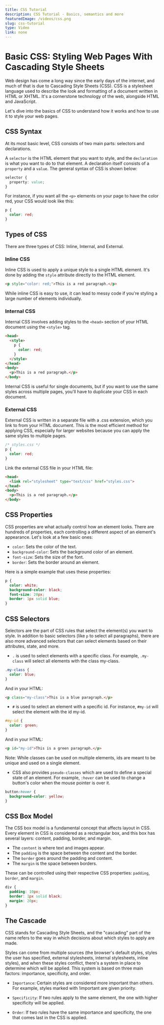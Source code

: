 ```yaml
---
title: CSS Tutorial
description: CSS Tutorial - Basics, semantics and more
featuredImage: /videos/css.png
slug: css-tutorial
type: Video
link: none
---
```


# Basic CSS: Styling Web Pages With Cascading Style Sheets
Web design has come a long way since the early days of the internet, and much of that is due to Cascading Style Sheets (CSS). CSS is a stylesheet language used to describe the look and formatting of a document written in HTML or XHTML. It's a cornerstone technology of the web, alongside HTML and JavaScript.

Let's dive into the basics of CSS to understand how it works and how to use it to style your web pages.

## CSS Syntax
At its most basic level, CSS consists of two main parts: selectors and declarations.

A `selector` is the HTML element that you want to style, and the `declaration` is what you want to do to that element. A declaration itself consists of a `property` and a `value`. The general syntax of CSS is shown below:

```css
selector {
  property: value;
}
```
For instance, if you want all the `<p>` elements on your page to have the color red, your CSS would look like this:

```css
p {
  color: red;
}
```

## Types of CSS

There are three types of CSS: Inline, Internal, and External.

### Inline CSS
Inline CSS is used to apply a unique style to a single HTML element. It's done by adding the `style` attribute directly to the HTML element.

```html
<p style="color: red;">This is a red paragraph.</p>
```
While inline CSS is easy to use, it can lead to messy code if you're styling a large number of elements individually.

### Internal CSS
Internal CSS involves adding styles to the `<head>` section of your HTML document using the `<style>` tag.

```html
<head>
  <style>
    p {
      color: red;
    }
  </style>
</head>
<body>
  <p>This is a red paragraph.</p>
</body>
```

Internal CSS is useful for single documents, but if you want to use the same styles across multiple pages, you'll have to duplicate your CSS in each document.

### External CSS
External CSS is written in a separate file with a .css extension, which you link to from your HTML document. This is the most efficient method for applying CSS, especially for larger websites because you can apply the same styles to multiple pages.

```css
/* styles.css */
p {
  color: red;
}
```

Link the external CSS file in your HTML file:


```html
<head>
  <link rel="stylesheet" type="text/css" href="styles.css">
</head>
<body>
  <p>This is a red paragraph.</p>
</body>
```

## CSS Properties
CSS properties are what actually control how an element looks. There are hundreds of properties, each controlling a different aspect of an element's appearance. Let's look at a few basic ones:

- `color`: Sets the color of the text.
- `background-color`: Sets the background color of an element.
- `font-size`: Sets the size of the font.
- `border`: Sets the border around an element.

Here is a simple example that uses these properties:

```css
p {
  color: white;
  background-color: black;
  font-size: 20px;
  border: 1px solid blue;
}
```

## CSS Selectors
Selectors are the part of CSS rules that select the element(s) you want to style. In addition to basic selectors (like `p` to select all paragraphs), there are also more advanced selectors that can select elements based on their attributes, state, and more.

- `.` is used to select elements with a specific class. For example, `.my-class` will select all elements with the class my-class.

```css
.my-class {
  color: blue;
}
```

And in your HTML:

```html
<p class="my-class">This is a blue paragraph.</p>
```

- `#` is used to select an element with a specific id. For instance, `#my-id` will select the element with the id my-id.

```css
#my-id {
  color: green;
}
```
And in your HTML:

```html
<p id="my-id">This is a green paragraph.</p>
```
Note: While classes can be used on multiple elements, ids are meant to be unique and used on a single element.

- CSS also provides `pseudo-classes` which are used to define a special state of an element. For example, `:hover` can be used to change a button's color when the mouse pointer is over it.

```css
button:hover {
  background-color: yellow;
}
```

## CSS Box Model

The CSS box model is a fundamental concept that affects layout in CSS. Every element in CSS is considered as a rectangular box, and this box has several layers: content, padding, border, and margin.

- The `content` is where text and images appear.
- The `padding` is the space between the content and the border.
- The `border` goes around the padding and content.
- The `margin` is the space between borders.


These can be controlled using their respective CSS properties: `padding`, `border`, and `margin`.

```css
div {
  padding: 10px;
  border: 1px solid black;
  margin: 20px;
}
```

## The Cascade
CSS stands for Cascading Style Sheets, and the "cascading" part of the name refers to the way in which decisions about which styles to apply are made.

Styles can come from multiple sources (the browser's default styles, styles the user has specified, external stylesheets, internal stylesheets, inline styles), and when these styles conflict, there's a system in place to determine which will be applied. This system is based on three main factors: importance, specificity, and order.


- `Importance`: Certain styles are considered more important than others. For example, styles marked with !important are given priority.

- `Specificity`: If two rules apply to the same element, the one with higher specificity will be applied.

- `Order`: If two rules have the same importance and specificity, the one that comes last in the CSS is applied.

